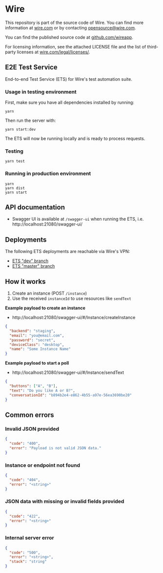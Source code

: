 # Wire

This repository is part of the source code of Wire. You can find more information at [wire.com](https://wire.com) or by contacting opensource@wire.com.

You can find the published source code at [github.com/wireapp](https://github.com/wireapp).

For licensing information, see the attached LICENSE file and the list of third-party licenses at [wire.com/legal/licenses/](https://wire.com/legal/licenses/).

## E2E Test Service

End-to-end Test Service (ETS) for Wire's test automation suite.

### Usage in testing environment

First, make sure you have all dependencies installed by running:

```
yarn
```

Then run the server with:

```
yarn start:dev
```

The ETS will now be running locally and is ready to process requests.

### Testing

```
yarn test
```

### Running in production environment

```
yarn
yarn dist
yarn start
```

## API documentation

- Swagger UI is available at `/swagger-ui` when running the ETS, i.e. http://localhost:21080/swagger-ui/

## Deployments

The following ETS deployments are reachable via Wire's VPN:

- [ETS "dev" branch](http://192.168.120.44:27080/swagger-ui/)
- [ETS "master" branch](http://192.168.120.44:28080/swagger-ui/)

## How it works

1. Create an instance (POST `/instance`)
1. Use the received `instanceId` to use resources like `sendText`

**Example payload to create an instance**

- http://localhost:21080/swagger-ui/#/Instance/createInstance

```json
{
  "backend": "staging",
  "email": "you@email.com",
  "password": "secret",
  "deviceClass": "desktop",
  "name": "Some Instance Name"
}
```

**Example payload to start a poll**

- http://localhost:21080/swagger-ui/#/Instance/sendText

```json
{
  "buttons": ["A", "B"],
  "text": "Do you like A or B?",
  "conversationId": "b894b2e4-e862-4b55-a97e-56ea3690be20"
}
```

## Common errors

### Invalid JSON provided

```json
{
  "code": "400",
  "error": "Payload is not valid JSON data."
}
```

### Instance or endpoint not found

```json
{
  "code": "404",
  "error": "<string>"
}
```

### JSON data with missing or invalid fields provided

```json
{
  "code": "422",
  "error": "<string>"
}
```

### Internal server error

```json
{
  "code": "500",
  "error": "<string>",
  "stack": "string"
}
```
